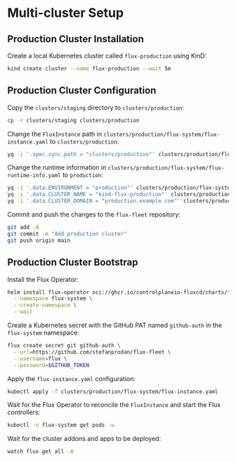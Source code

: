 # Multi-cluster Setup

## Production Cluster Installation

Create a local Kubernetes cluster called `flux-production` using KinD:

```sh
kind create cluster --name flux-production --wait 5m
```

## Production Cluster Configuration

Copy the `clusters/staging` directory to `clusters/production`:

```sh
cp -r clusters/staging clusters/production
```

Change the `FluxInstance` path in `clusters/production/flux-system/flux-instance.yaml` to `clusters/production`:

```sh
yq -i '.spec.sync.path = "clusters/production"' clusters/production/flux-system/flux-instance.yaml
```

Change the runtime information in `clusters/production/flux-system/flux-runtime-info.yaml` to `production`:

```sh
yq -i '.data.ENVIRONMENT = "production"' clusters/production/flux-system/flux-runtime-info.yaml
yq -i '.data.CLUSTER_NAME = "kind-flux-production"' clusters/production/flux-system/flux-runtime-info.yaml
yq -i '.data.CLUSTER_DOMAIN = "production.example.com"' clusters/production/flux-system/flux-runtime-info.yaml
```

Commit and push the changes to the `flux-fleet` repository:

```sh
git add -A
git commit -m "Add production cluster"
git push origin main
```

## Production Cluster Bootstrap

Install the Flux Operator:

```sh
helm install flux-operator oci://ghcr.io/controlplaneio-fluxcd/charts/flux-operator \
  --namespace flux-system \
  --create-namespace \
  --wait
```

Create a Kubernetes secret with the GitHub PAT named `github-auth` in the `flux-system` namespace:

```sh
flux create secret git github-auth \
  --url=https://github.com/stefanprodan/flux-fleet \
  --username=flux \
  --password=$GITHUB_TOKEN
```

Apply the `flux-instance.yaml` configuration:

```sh
kubectl apply -f clusters/production/flux-system/flux-instance.yaml
```

Wait for the Flux Operator to reconcile the `FluxInstance` and start the Flux controllers:

```sh
kubectl -n flux-system get pods -w
```

Wait for the cluster addons and apps to be deployed:

```sh
watch flux get all -A
```
